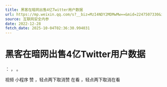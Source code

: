 ```yaml
---
title: 黑客在暗网出售4亿Twitter用户数据
url: https://mp.weixin.qq.com/s?__biz=MzI4NDY2MDMwMw==&mid=2247507330&idx=3&sn=30cbac89c710aea3e5cf07c12a264929&chksm=ebfa9aa2dc8d13b41ce1bc6fb01d1118c617973c6e25d2ed885121668d0d5d83cfc694012c02&scene=58&subscene=0#rd
source: 互联网安全内参
date: 2022-12-28
fetch_date: 2025-10-04T02:36:30.994031
---
```


# 黑客在暗网出售4亿Twitter用户数据

：
，
。

视频
小程序
赞
，轻点两下取消赞
在看
，轻点两下取消在看